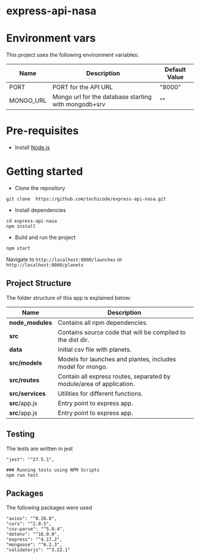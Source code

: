 # express-api-nasa

# Environment vars
This project uses the following environment variables:

| Name                          | Description                         | Default Value                                  |
| ----------------------------- | ------------------------------------| -----------------------------------------------|
|PORT           | PORT for the API URL            | "8000"      |
|MONGO_URL           | Mongo url for the database starting with mongodb+srv            | ""      |


# Pre-requisites
- Install [Node.js](https://nodejs.org/en/) 


# Getting started
- Clone the repository
```
git clone  https://github.com/techicode/express-api-nasa.git
```
- Install dependencies
```
cd express-api-nasa
npm install
```
- Build and run the project
```
npm start
```
  Navigate to `http://localhost:8000/launches` or `http://localhost:8000/planets`


## Project Structure
The folder structure of this app is explained below:

| Name | Description |
| ------------------------ | --------------------------------------------------------------------------------------------- |
| **node_modules**         | Contains all  npm dependencies.                                                           |
| **src**                  | Contains  source code that will be compiled to the dist dir.                               |
| **data**                 | Initial csv file with planets.
| **src/models**           | Models for launches and plantes, includes model for mongo. 
| **src/routes**              | Contain all express routes, separated by module/area of application.
| **src/services**      | Utilities for different functions.
| **src**/app.js         | Entry point to express app.                                                               |
| **src**/app.js         | Entry point to express app.                                                               |


## Testing
The tests are  written in jest

```
"jest": "^27.5.1",
```


```
### Running tests using NPM Scripts
npm run test
```

## Packages
The following packages were used
```
"axios": "^0.26.0",
"cors": "^2.8.5",
"csv-parse": "^5.0.4",
"dotenv": "^16.0.0",
"express": "^4.17.2",
"mongoose": "^6.2.3",
"validatorjs": "^3.22.1"
```
